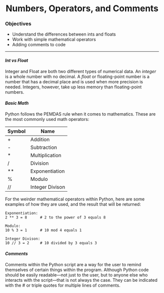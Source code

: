 <h1 align="center">
Numbers, Operators, and Comments
</h1>

### Objectives
* Understand the differences between ints and floats
* Work with simple mathematical operators
* Adding comments to code
---

 #### *Int vs Float*
Integer and Float are both two different types of numerical data. An *integer* is a 
whole number with no decimal. A *float* or floating-point number is a number that has 
a decimal place and is used when more precision is needed. Integers, however, take up 
less memory than floating-point numbers.

#### *Basic Math*

Python follows the PEMDAS rule when it comes to mathematics.
These are the most commonly used math operators:

Symbol | Name 
---|---
\+ | Addition
\- | Subtraction
\* | Multiplication
\/ | Division
\** | Exponentiation
\% | Modulo
\// | Integer Divison

For the weirder mathematical operators within Python, here are some examples of 
how they are used, and the result that will be returned:

    Exponentiation:
    2 ** 3 = 8      # 2 to the power of 3 equals 8

    Modulo:
    10 % 3 = 1      # 10 mod 4 equals 1

    Integer Divison:
    10 // 3 = 2     # 10 divided by 3 equals 3

#### *Comments*
Comments within the Python script are a way for the user to remind themselves of 
certain things within the program. Although Python code should be easily readable—not 
just to the user, but to anyone else who interacts with the script—that is not always 
the case. They can be indicated with the # or triple quotes for multiple lines of 
comments.
